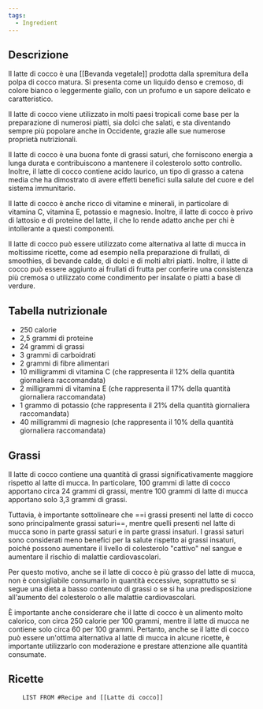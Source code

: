 ```yaml
---
tags:
  - Ingredient
---
```



## Descrizione

Il latte di cocco è una [[Bevanda vegetale]] prodotta dalla spremitura della polpa di cocco matura. Si presenta come un liquido denso e cremoso, di colore bianco o leggermente giallo, con un profumo e un sapore delicato e caratteristico.

Il latte di cocco viene utilizzato in molti paesi tropicali come base per la preparazione di numerosi piatti, sia dolci che salati, e sta diventando sempre più popolare anche in Occidente, grazie alle sue numerose proprietà nutrizionali.

Il latte di cocco è una buona fonte di grassi saturi, che forniscono energia a lunga durata e contribuiscono a mantenere il colesterolo sotto controllo. Inoltre, il latte di cocco contiene acido laurico, un tipo di grasso a catena media che ha dimostrato di avere effetti benefici sulla salute del cuore e del sistema immunitario.

Il latte di cocco è anche ricco di vitamine e minerali, in particolare di vitamina C, vitamina E, potassio e magnesio. Inoltre, il latte di cocco è privo di lattosio e di proteine del latte, il che lo rende adatto anche per chi è intollerante a questi componenti.

Il latte di cocco può essere utilizzato come alternativa al latte di mucca in moltissime ricette, come ad esempio nella preparazione di frullati, di smoothies, di bevande calde, di dolci e di molti altri piatti. Inoltre, il latte di cocco può essere aggiunto ai frullati di frutta per conferire una consistenza più cremosa o utilizzato come condimento per insalate o piatti a base di verdure.

## Tabella nutrizionale

-   250 calorie
-   2,5 grammi di proteine
-   24 grammi di grassi
-   3 grammi di carboidrati
-   2 grammi di fibre alimentari
-   10 milligrammi di vitamina C (che rappresenta il 12% della quantità giornaliera raccomandata)
-   2 milligrammi di vitamina E (che rappresenta il 17% della quantità giornaliera raccomandata)
-   1 grammo di potassio (che rappresenta il 21% della quantità giornaliera raccomandata)
-   40 milligrammi di magnesio (che rappresenta il 10% della quantità giornaliera raccomandata)

## Grassi

Il latte di cocco contiene una quantità di grassi significativamente maggiore rispetto al latte di mucca. In particolare, 100 grammi di latte di cocco apportano circa 24 grammi di grassi, mentre 100 grammi di latte di mucca apportano solo 3,3 grammi di grassi.

Tuttavia, è importante sottolineare che ==i grassi presenti nel latte di cocco sono principalmente grassi saturi==, mentre quelli presenti nel latte di mucca sono in parte grassi saturi e in parte grassi insaturi. I grassi saturi sono considerati meno benefici per la salute rispetto ai grassi insaturi, poiché possono aumentare il livello di colesterolo "cattivo" nel sangue e aumentare il rischio di malattie cardiovascolari.

Per questo motivo, anche se il latte di cocco è più grasso del latte di mucca, non è consigliabile consumarlo in quantità eccessive, soprattutto se si segue una dieta a basso contenuto di grassi o se si ha una predisposizione all'aumento del colesterolo o alle malattie cardiovascolari.

È importante anche considerare che il latte di cocco è un alimento molto calorico, con circa 250 calorie per 100 grammi, mentre il latte di mucca ne contiene solo circa 60 per 100 grammi. Pertanto, anche se il latte di cocco può essere un'ottima alternativa al latte di mucca in alcune ricette, è importante utilizzarlo con moderazione e prestare attenzione alle quantità consumate.

## Ricette
```dataview
	LIST FROM #Recipe and [[Latte di cocco]]
```